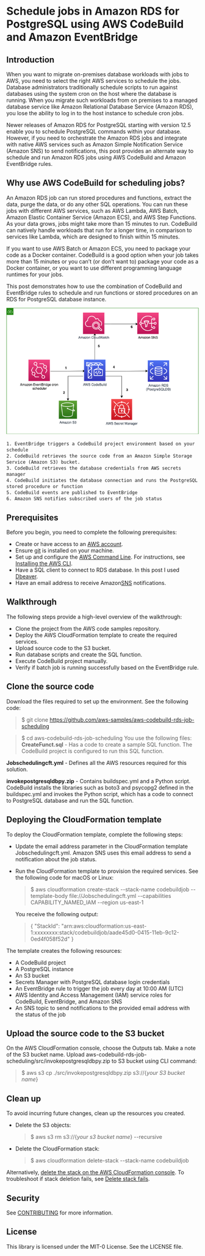 
# Schedule jobs in Amazon RDS for PostgreSQL using AWS CodeBuild and Amazon EventBridge

## Introduction
When you want to migrate on-premises database workloads with jobs to AWS, you need to select the right AWS services to schedule the jobs. Database administrators traditionally schedule scripts to run against databases using the system cron on the host where the database is running. When you migrate such workloads from on premises to a managed database service like Amazon Relational Database Service (Amazon RDS), you lose the ability to log in to the host instance to schedule cron jobs. 

Newer releases of Amazon RDS for PostgreSQL starting with version 12.5 enable you to schedule PostgreSQL commands within your database. However, if you need to orchestrate the Amazon RDS jobs and integrate with native AWS services such as Amazon Simple Notification Service (Amazon SNS) to send notifications, this post provides an alternate way to schedule and run Amazon RDS jobs using AWS CodeBuild and Amazon EventBridge rules.


## Why use AWS CodeBuild for scheduling jobs?
An Amazon RDS job can run stored procedures and functions, extract the data, purge the data, or do any other SQL operations. You can run these jobs with different AWS services, such as AWS Lambda, AWS Batch, Amazon Elastic Container Service (Amazon ECS), and AWS Step Functions. As your data grows, jobs might take more than 15 minutes to run. CodeBuild can natively handle workloads that run for a longer time, in comparison to services like Lambda, which are designed to finish within 15 minutes.

If you want to use AWS Batch or Amazon ECS, you need to package your code as a Docker container. CodeBuild is a good option when your job takes more than 15 minutes or you can’t (or don’t want to) package your code as a Docker container, or you want to use different programming language runtimes for your jobs.

This post demonstrates how to use the combination of CodeBuild and EventBridge rules to schedule and run functions or stored procedures on an RDS for PostgreSQL database instance. 


![Alt Text](Architecture-scheduling%20Amazon%20RDS%20jobs%20with%20AWS%20CodeBuild%20and%20Amazon%20EventBridge%20rules.png?raw=true  "Title")

    1. EventBridge triggers a CodeBuild project environment based on your schedule 
    2. CodeBuild retrieves the source code from an Amazon Simple Storage Service (Amazon S3) bucket.
    3. CodeBuild retrieves the database credentials from AWS secrets manager
    4. CodeBuild initiates the database connection and runs the PostgreSQL stored procedure or function 
    5. CodeBuild events are published to EventBridge
    6. Amazon SNS notifies subscribed users of the job status



## Prerequisites
Before you begin, you need to complete the following prerequisites:
    
   * Create or have access to an [AWS account](https://signin.aws.amazon.com/signin?redirect_uri=https%3A%2F%2Fportal.aws.amazon.com%2Fbilling%2Fsignup%2Fresume&client_id=signup).
   * Ensure [git](https://git-scm.com/downloads) is installed on your machine.
   * Set up and configure the [AWS Command Line](http://aws.amazon.com/cli). For instructions, see [Installing the AWS CLI](https://docs.aws.amazon.com/cli/latest/userguide/cli-chap-install.html).
   * Have a SQL client to connect to RDS database. In this post I used [Dbeaver](https://dbeaver.io/ ). 
   * Have an email address to receive Amazon[SNS](https://aws.amazon.com/sns) notifications.



## Walkthrough
  The following steps provide a high-level overview of the walkthrough:  

  * Clone the project from the AWS code samples repository.
  * Deploy the AWS CloudFormation template to create the required services.
  * Upload source code to the S3 bucket. 
  * Run database scripts and create the SQL function.
  * Execute CodeBuild project manually.
  * Verify if batch job is running successfully based on the EventBridge rule.



## Clone the source code
Download the files required to set up the environment. See the following code:

   > $ git clone https://github.com/aws-samples/aws-codebuild-rds-job-scheduling

   > $ cd aws-codebuild-rds-job-scheduling
You use the following files:
**CreateFunct.sql** - Has a code to create a sample SQL function. The CodeBuild project is configured to run this SQL function.

**Jobschedulingcft.yml** - Defines all the AWS resources required for this solution.

**invokepostgresqldbpy.zip** - Contains buildspec.yml and a Python script. CodeBuild installs the libraries such as boto3 and psycopg2 defined in the buildspec.yml and invokes the Python script, which has a code to connect to PostgreSQL database and run the SQL function.


## Deploying the CloudFormation template

To deploy the CloudFormation template, complete the following steps:

   * Update the email address parameter in the CloudFormation template Jobschedulingcft.yml. Amazon SNS uses this email address to send a notification about the job status.

   * Run the CloudFormation template to provision the required services. See the following code for macOS or Linux:
        > $ aws cloudformation create-stack --stack-name codebuildjob --template-body file://Jobschedulingcft.yml --capabilities CAPABILITY_NAMED_IAM --region us-east-1

        You receive the following output:
        > {
        "StackId": "arn:aws:cloudformation:us-east-1:xxxxxxxx:stack/codebuildjob/aade45d0-0415-11eb-9c12-0ed4f058f52d"
         }

The template creates the following resources:

   * A CodeBuild project
   * A PostgreSQL instance
   * An S3 bucket
   * Secrets Manager with PostgreSQL database login credentials
   * An EventBridge rule to trigger the job every day at 10:00 AM (UTC)
   * AWS Identity and Access Management (IAM) service roles for CodeBuild, EventBridge, and Amazon SNS
   * An SNS topic to send notifications to the provided email address with the status of the job

## Upload the source code to the S3 bucket
On the AWS CloudFormation console, choose the Outputs tab. Make a note of the S3 bucket name.
Upload aws-codebuild-rds-job-scheduling/src/invokepostgresqldbpy.zip to S3 bucket using CLI command:
 > $ aws s3 cp ./src/invokepostgresqldbpy.zip s3://{*your S3 bucket name*}



## Clean up

To avoid incurring future changes, clean up the resources you created.
   * Delete the S3 objects: 
     > $ aws s3 rm s3://{*your s3 bucket name*} --recursive
   * Delete the CloudFormation stack: 
     > $ aws cloudformation delete-stack --stack-name codebuildjob

Alternatively, [delete the stack on the AWS CloudFormation console](https://docs.aws.amazon.com/AWSCloudFormation/latest/UserGuide/cfn-console-delete-stack.html). To troubleshoot if stack deletion fails, see [Delete stack fails](https://docs.aws.amazon.com/AWSCloudFormation/latest/UserGuide/troubleshooting.html#troubleshooting-errors-delete-stack-fails).



## Security

See [CONTRIBUTING](CONTRIBUTING.md#security-issue-notifications) for more information.


## License

This library is licensed under the MIT-0 License. See the LICENSE file.
